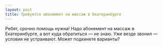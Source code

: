 ```yaml
---
layout: post 
title: Требуется абонемент на массаж в Екатеринбурге 
--- 
```

Ребят, срочно помощь нужна! Надо абонемент на массаж в Екатеринбурге, а вот куда обратиться — не знаю. Уже везде звонил — условия не устраивают. Может подкинете варианты?